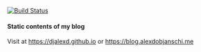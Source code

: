 
[![Build Status](https://travis-ci.org/djalexd/djalexd.github.io.svg?branch=blog)](https://travis-ci.org/djalexd/djalexd.github.io)

#### Static contents of my blog
Visit at https://djalexd.github.io or https://blog.alexdobjanschi.me